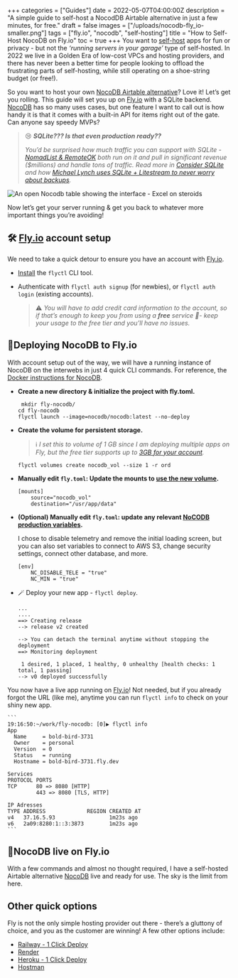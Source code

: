 +++
categories = ["Guides"]
date = 2022-05-07T04:00:00Z
description = "A simple guide to self-host a NocodDB Airtable alternative in just a few minutes, for free."
draft = false
images = ["/uploads/nocodb-fly_io-smaller.png"]
tags = ["fly.io", "nocodb", "self-hosting"]
title = "How to Self-Host NocoDB on Fly.io"
toc = true
+++
You want to [self-host](https://www.reddit.com/r/selfhosted/) apps for fun or privacy - but not the *‘running servers in your garage’* type of self-hosted. In 2022 we live in a Golden Era of low-cost VPCs and hosting providers, and there has never been a better time for people looking to offload the frustrating parts of self-hosting, while still operating on a shoe-string budget (or free!).

So you want to host your own [NocoDB Airtable alternative](https://www.nocodb.com/)? Love it! Let’s get you rolling. This guide will set you up on [Fly.io](http://Fly.io) with a SQLite backend.  [NocoDB](https://www.nocodb.com/) has so many uses cases, but one feature I want to call out is how handy it is that it comes with a built-in API for items right out of the gate. Can anyone say speedy MVPs?

> 😢  _**SQLite??? Is that even production ready??**_
> 
> _You’d be surprised how much traffic you can support with SQLite - [NomadList & RemoteOK](https://www.nocsdegree.com/pieter-levels-learn-coding/#what-technologies-does-pieter-levels-use) both run on it and pull in significant revenue ($millions) and handle tons of traffic.  Read more in [Consider SQLite](https://blog.wesleyac.com/posts/consider-sqlite) and how [Michael Lynch uses SQLite + Litestream to never worry about backups](https://mtlynch.io/litestream/)._
> 

![An open Nocodb table showing the interface - Excel on steroids](/uploads/nocodb-fly_io-smaller.png)

Now let’s get your server running & get you back to whatever more important things you’re avoiding!

## 🛠️ [Fly.io](http://Fly.io) account setup

We need to take a quick detour to ensure you have an account with [Fly.io](http://Fly.io).

- [Install](https://fly.io/docs/getting-started/installing-flyctl/) the `flyctl` CLI tool.
- Authenticate with `flyctl auth signup` (for newbies), or `flyctl auth login` (existing accounts).

    > ⚠️ _You will have to add credit card information to the account, so if that’s enough to keep you from using a **free** service 🤷- keep your usage to the free tier and you’ll have no issues._
    > 

## 🤸Deploying NocoDB to Fly.io

With account setup out of the way, we will have a running instance of NocoDB on the interwebs in just 4 quick CLI commands.  For reference,  the [Docker instructions for NocoDB](https://docs.nocodb.com/getting-started/installation/#docker).

- **Create a new directory & initialize the project with fly.toml.**

    ```
     mkdir fly-nocodb/
    cd fly-nocodb
    flyctl launch --image=nocodb/nocodb:latest --no-deploy
    ```

- **Create the volume for persistent storage.**

    > ℹ️ *I set this to volume of 1 GB since I am deploying multiple apps on Fly, but the free tier supports up to [3GB for your account](https://fly.io/docs/about/pricing/#free-allowances).*
    > 

    ```
    flyctl volumes create nocodb_vol --size 1 -r ord
    ```

- **Manually edit `fly.toml`: Update the mounts to [use the new volume](https://fly.io/docs/reference/configuration/#the-mounts-section).**

    ```
    [mounts]
        source="nocodb_vol"
        destination="/usr/app/data"
    ```

- **(Optional) Manually edit `fly.toml`:  update any relevant [NoCODB production variables](https://docs.nocodb.com/getting-started/installation/#environment-variables).**

    I chose to disable telemetry and remove the initial loading screen, but you can also set variables to connect to AWS S3, change security settings, connect other database, and more.

    ```
    [env]
        NC_DISABLE_TELE = "true"
        NC_MIN = "true"
    ```

- 🪄 Deploy your new app - `flyctl deploy`.

    ```
    ...
    ....
    ==> Creating release
    --> release v2 created
    
    --> You can detach the terminal anytime without stopping the deployment
    ==> Monitoring deployment
    
     1 desired, 1 placed, 1 healthy, 0 unhealthy [health checks: 1 total, 1 passing]
    --> v0 deployed successfully
    ```

You now have a live app running on [Fly.io](http://Fly.io)!  Not needed, but if you already forgot the URL (like me), anytime you can run `flyctl info` to check on your shiny new app.

    ```
    19:16:50:~/work/fly-nocodb: [0]▶ flyctl info
    App
      Name     = bold-bird-3731
      Owner    = personal
      Version  = 0
      Status   = running
      Hostname = bold-bird-3731.fly.dev

    Services
    PROTOCOL PORTS
    TCP      80 => 8080 [HTTP]
             443 => 8080 [TLS, HTTP]
    
    IP Adresses
    TYPE ADDRESS             REGION CREATED AT
    v4   37.16.5.93                 1m23s ago
    v6   2a09:8280:1::3:3873        1m23s ago
    ```

## 🌴NocoDB live on Fly.io

With a few commands and almost no thought required, I have a self-hosted Airtable alternative [NocoDB](https://www.nocodb.com/) live and ready for use. The sky is the limit from here.

## Other quick options

Fly is not the only simple hosting provider out there - there’s a gluttony of choice, and you as the customer are winning! A few other options include:

- [Railway - 1 Click Deploy](https://railway.app/new/starters/nocodb)
- [Render](https://render.com/)
- [Heroku - 1 Click Deploy](https://docs.nocodb.com/getting-started/installation/#1-click-deploy-to-heroku)
- [Hostman](https://hostman.com)

